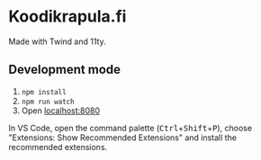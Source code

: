 # Koodikrapula.fi

Made with Twind and 11ty.

## Development mode

1. `npm install`
2. `npm run watch`
3. Open [localhost:8080](http://localhost:8080/)

In VS Code,
open the command palette (<kbd>Ctrl</kbd>+<kbd>Shift</kbd>+<kbd>P</kbd>),
choose "Extensions: Show Recommended Extensions"
and install the recommended extensions.
